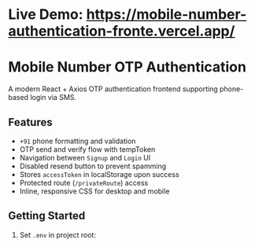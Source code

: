 # Live Demo: https://mobile-number-authentication-fronte.vercel.app/
# Mobile Number OTP Authentication

A modern React + Axios OTP authentication frontend supporting phone-based login via SMS.

## Features
- `+91` phone formatting and validation  
- OTP send and verify flow with tempToken  
- Navigation between `Signup` and `Login` UI  
- Disabled resend button to prevent spamming  
- Stores `accessToken` in localStorage upon success  
- Protected route (`/privateRoute`) access  
- Inline, responsive CSS for desktop and mobile

## Getting Started

1. Set `.env` in project root:
